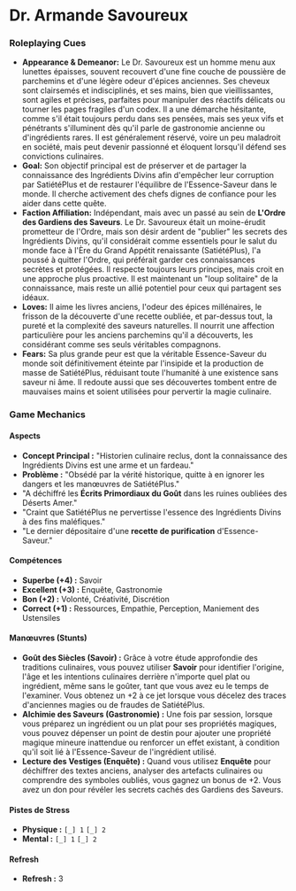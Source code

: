 # Dr. Armande Savoureux

### **Roleplaying Cues**

*   **Appearance & Demeanor:** Le Dr. Savoureux est un homme menu aux lunettes épaisses, souvent recouvert d'une fine couche de poussière de parchemins et d'une légère odeur d'épices anciennes. Ses cheveux sont clairsemés et indisciplinés, et ses mains, bien que vieillissantes, sont agiles et précises, parfaites pour manipuler des réactifs délicats ou tourner les pages fragiles d'un codex. Il a une démarche hésitante, comme s'il était toujours perdu dans ses pensées, mais ses yeux vifs et pénétrants s'illuminent dès qu'il parle de gastronomie ancienne ou d'ingrédients rares. Il est généralement réservé, voire un peu maladroit en société, mais peut devenir passionné et éloquent lorsqu'il défend ses convictions culinaires.
*   **Goal:** Son objectif principal est de préserver et de partager la connaissance des Ingrédients Divins afin d'empêcher leur corruption par SatiétéPlus et de restaurer l'équilibre de l'Essence-Saveur dans le monde. Il cherche activement des chefs dignes de confiance pour les aider dans cette quête.
*   **Faction Affiliation:** Indépendant, mais avec un passé au sein de **L'Ordre des Gardiens des Saveurs**. Le Dr. Savoureux était un moine-érudit prometteur de l'Ordre, mais son désir ardent de "publier" les secrets des Ingrédients Divins, qu'il considérait comme essentiels pour le salut du monde face à l'Ère du Grand Appétit renaissante (SatiétéPlus), l'a poussé à quitter l'Ordre, qui préférait garder ces connaissances secrètes et protégées. Il respecte toujours leurs principes, mais croit en une approche plus proactive. Il est maintenant un "loup solitaire" de la connaissance, mais reste un allié potentiel pour ceux qui partagent ses idéaux.
*   **Loves:** Il aime les livres anciens, l'odeur des épices millénaires, le frisson de la découverte d'une recette oubliée, et par-dessus tout, la pureté et la complexité des saveurs naturelles. Il nourrit une affection particulière pour les anciens parchemins qu'il a découverts, les considérant comme ses seuls véritables compagnons.
*   **Fears:** Sa plus grande peur est que la véritable Essence-Saveur du monde soit définitivement éteinte par l'insipide et la production de masse de SatiétéPlus, réduisant toute l'humanité à une existence sans saveur ni âme. Il redoute aussi que ses découvertes tombent entre de mauvaises mains et soient utilisées pour pervertir la magie culinaire.

### **Game Mechanics**

#### **Aspects**

*   **Concept Principal :** "Historien culinaire reclus, dont la connaissance des Ingrédients Divins est une arme et un fardeau."
*   **Problème :** "Obsédé par la vérité historique, quitte à en ignorer les dangers et les manœuvres de SatiétéPlus."
*   "A déchiffré les **Écrits Primordiaux du Goût** dans les ruines oubliées des Déserts Amer."
*   "Craint que SatiétéPlus ne pervertisse l'essence des Ingrédients Divins à des fins maléfiques."
*   "Le dernier dépositaire d'une **recette de purification** d'Essence-Saveur."

#### **Compétences**

*   **Superbe (+4) :** Savoir
*   **Excellent (+3) :** Enquête, Gastronomie
*   **Bon (+2) :** Volonté, Créativité, Discrétion
*   **Correct (+1) :** Ressources, Empathie, Perception, Maniement des Ustensiles

#### **Manœuvres (Stunts)**

*   **Goût des Siècles (Savoir) :** Grâce à votre étude approfondie des traditions culinaires, vous pouvez utiliser **Savoir** pour identifier l'origine, l'âge et les intentions culinaires derrière n'importe quel plat ou ingrédient, même sans le goûter, tant que vous avez eu le temps de l'examiner. Vous obtenez un +2 à ce jet lorsque vous décelez des traces d'anciennes magies ou de fraudes de SatiétéPlus.
*   **Alchimie des Saveurs (Gastronomie) :** Une fois par session, lorsque vous préparez un ingrédient ou un plat pour ses propriétés magiques, vous pouvez dépenser un point de destin pour ajouter une propriété magique mineure inattendue ou renforcer un effet existant, à condition qu'il soit lié à l'Essence-Saveur de l'ingrédient utilisé.
*   **Lecture des Vestiges (Enquête) :** Quand vous utilisez **Enquête** pour déchiffrer des textes anciens, analyser des artefacts culinaires ou comprendre des symboles oubliés, vous gagnez un bonus de +2. Vous avez un don pour révéler les secrets cachés des Gardiens des Saveurs.

#### **Pistes de Stress**

*   **Physique :** `[_] 1` `[_] 2`
*   **Mental :** `[_] 1` `[_] 2`

#### **Refresh**

*   **Refresh :** 3